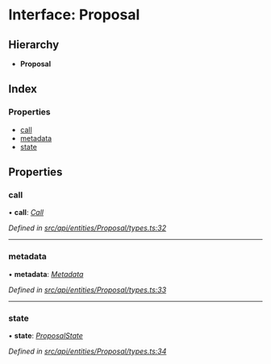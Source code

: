 # Interface: Proposal

## Hierarchy

* **Proposal**

## Index

### Properties

* [call](api_entities_proposal.proposal-1.md#call)
* [metadata](api_entities_proposal.proposal-1.md#metadata)
* [state](api_entities_proposal.proposal-1.md#state)

## Properties

###  call

• **call**: *[Call](api_entities_proposal.call.md)*

*Defined in [src/api/entities/Proposal/types.ts:32](https://github.com/PolymathNetwork/polymesh-sdk/blob/73feada/src/api/entities/Proposal/types.ts#L32)*

___

###  metadata

• **metadata**: *[Metadata](api_entities_proposal.metadata.md)*

*Defined in [src/api/entities/Proposal/types.ts:33](https://github.com/PolymathNetwork/polymesh-sdk/blob/73feada/src/api/entities/Proposal/types.ts#L33)*

___

###  state

• **state**: *[ProposalState](../modules/api_entities_proposal.md#proposalstate)*

*Defined in [src/api/entities/Proposal/types.ts:34](https://github.com/PolymathNetwork/polymesh-sdk/blob/73feada/src/api/entities/Proposal/types.ts#L34)*
